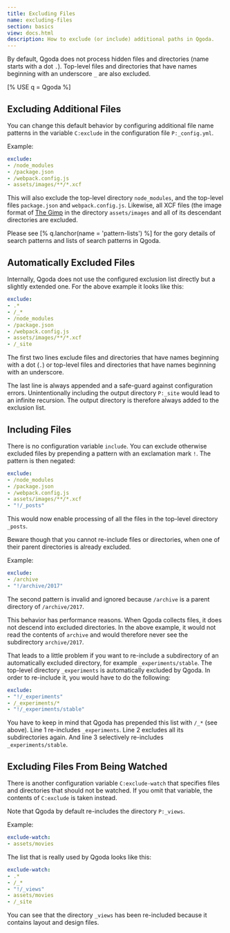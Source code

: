 ```yaml
---
title: Excluding Files
name: excluding-files
section: basics
view: docs.html
description: How to exclude (or include) additional paths in Qgoda.
---
```

By default, Qgoda does not process hidden files and directories (name starts with a dot `.`).  Top-level files and directories that have names beginning with an underscore `_` are also excluded.

<!--qgoda-no-xgettext-->
[% USE q = Qgoda %]
<qgoda-toc />
<!--/qgoda-no-xgettext-->

## Excluding Additional Files

You can change this default behavior by configuring additional file name patterns in the variable `C:exclude` in the configuration file `P:_config.yml`.

Example:

<!--qgoda-no-xgettext-->
```yaml
exclude:
- /node_modules
- /package.json
- /webpack.config.js
- assets/images/**/*.xcf
```
<!--/qgoda-no-xgettext-->

This will also exclude the top-level directory `node_modules`, and the top-level files `package.json` and `webpack.config.js`.  Likewise, all XCF files (the image format of [The Gimp](http://www.gimp.org/) in the directory `assets/images` and all of its descendant directories are excluded.

Please see [% q.lanchor(name = 'pattern-lists') %] for the gory details of search patterns and lists of search patterns in Qgoda.

## Automatically Excluded Files

Internally, Qgoda does not use the configured exclusion list directly but a slightly extended one.  For the above example it looks like this:

<!--qgoda-no-xgettext-->
```yaml
exclude:
- .*
- /_*
- /node_modules
- /package.json
- /webpack.config.js
- assets/images/**/*.xcf
- /_site
```
<!--/qgoda-no-xgettext-->

The first two lines exclude files and directories that have names beginning with a dot (`.`) or top-level files and directories that have names beginning with an underscore.

The last line is always appended and a safe-guard against configuration errors.  Unintentionally including the output directory `P:_site` would lead to an infinite recursion.  The output directory is therefore always added to the exclusion list.

## Including Files

There is no configuration variable `include`.  You can exclude otherwise excluded files by prepending a pattern with an exclamation mark `!`.  The pattern is then negated:

<!--qgoda-no-xgettext-->
```yaml
exclude:
- /node_modules
- /package.json
- /webpack.config.js
- assets/images/**/*.xcf
- "!/_posts"
```
<!--/qgoda-no-xgettext-->

This would now enable processing of all the files in the top-level directory `_posts`.

Beware though that you cannot re-include files or directories, when one of their parent directories is already excluded.

Example:

<!--qgoda-no-xgettext-->
```yaml
exclude:
- /archive
- "!/archive/2017"
```
<!--/qgoda-no-xgettext-->

The second pattern is invalid and ignored because `/archive` is a parent directory of `/archive/2017`.

This behavior has performance reasons.  When Qgoda collects files, it does not descend into excluded directories.  In the above example, it would not read the contents of `archive` and would therefore never see the subdirectory `archive/2017`.

That leads to a little problem if you want to re-include a subdirectory of an automatically excluded directory, for example `_experiments/stable`.  The top-level directory `_experiments` is automatically excluded by Qgoda.  In order to re-include it, you would have to do the following:

<!--qgoda-no-xgettext-->
```yaml
exclude:
- "!/_experiments"
- /_experiments/*
- "!/_experiments/stable"
```
<!--/qgoda-no-xgettext-->

You have to keep in mind that Qgoda has prepended this list with `/_*` (see above).  Line 1 re-includes `_experiments`.  Line 2 excludes all its subdirectories again.  And line 3 selectively re-includes `_experiments/stable`.

## Excluding Files From Being Watched

There is another configuration variable `C:exclude-watch` that specifies files and directories that should not be watched.  If you omit that variable, the contents of `C:exclude` is taken instead.

Note that Qgoda by default re-includes the directory `P:_views`.

Example:

<!--qgoda-no-xgettext-->
```yaml
exclude-watch:
- assets/movies
```
<!--/qgoda-no-xgettext-->

The list that is really used by Qgoda looks like this:

<!--qgoda-no-xgettext-->
```yaml
exclude-watch:
- .*
- /_*
- "!/_views"
- assets/movies
- /_site
```
<!--/qgoda-no-xgettext-->

You can see that the directory `_views` has been re-included because it contains layout and design files.